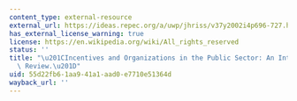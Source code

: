 ```yaml
---
content_type: external-resource
external_url: https://ideas.repec.org/a/uwp/jhriss/v37y2002i4p696-727.html
has_external_license_warning: true
license: https://en.wikipedia.org/wiki/All_rights_reserved
status: ''
title: "\u201CIncentives and Organizations in the Public Sector: An Interpretative\
  \ Review.\u201D"
uid: 55d22fb6-1aa9-41a1-aad0-e7710e51364d
wayback_url: ''
---
```

